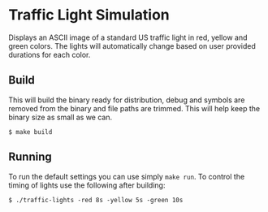 # Traffic Light Simulation

Displays an ASCII image of a standard US traffic light in red, yellow and green colors. The lights will automatically change based on user provided durations for each color.

## Build

This will build the binary ready for distribution, debug and symbols are removed from the binary and file paths are trimmed. This will help keep the binary size as small as we can.

```shell
$ make build
```

## Running

To run the default settings you can use simply `make run`. To control the timing of lights use the following after building:

```shell
$ ./traffic-lights -red 8s -yellow 5s -green 10s
```
